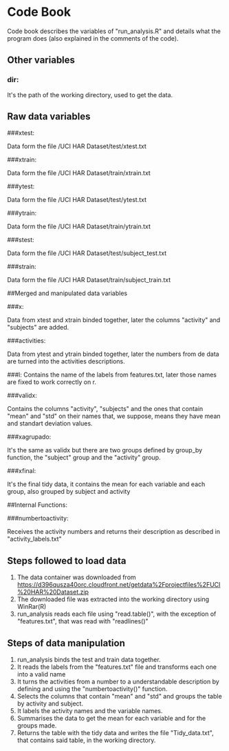 # Code Book

Code book describes the variables of "run_analysis.R" and details what the program does (also explained in the comments of the code).

## Other variables

### dir:

It's the path of the working directory, used to get the data. 


## Raw data variables

###xtest:

Data form the file /UCI HAR Dataset/test/xtest.txt

###xtrain:

Data form the file /UCI HAR Dataset/train/xtrain.txt

###ytest:

Data form the file /UCI HAR Dataset/test/ytest.txt

###ytrain:

Data form the file /UCI HAR Dataset/train/ytrain.txt

###stest: 

Data form the file /UCI HAR Dataset/test/subject_test.txt

###strain: 

Data form the file /UCI HAR Dataset/train/subject_train.txt

##Merged and manipulated data variables

###x:

Data from xtest and xtrain binded together, later the columns "activity" and "subjects" are added.

###activities:

Data from ytest and ytrain binded together, later the numbers from de data are turned into the activities descriptions.

###l: 
Contains the name of the labels from features.txt, later those names are fixed to work correctly on r.

###validx:

Contains the columns "activity", "subjects" and the ones that contain "mean" and "std" on their names that,  we suppose, means they have mean and standart deviation values.

###xagrupado:

It's the same as validx but there are two groups defined by group_by function, the "subject" group and the "activity" group.

###xfinal:

It's the final tidy data, it contains the mean for each variable and each group, also grouped by subject and activity

##Internal Functions:

###numbertoactivity:

Receives the activity numbers and returns their description as described in "activity_labels.txt"

## Steps followed to load data
1. The data container was downloaded from https://d396qusza40orc.cloudfront.net/getdata%2Fprojectfiles%2FUCI%20HAR%20Dataset.zip
2. The downloaded file was extracted into the working directory using WinRar(R)
3. run_analysis reads each file using "read.table()", with the exception of "features.txt", that was read with "readlines()"

## Steps of data manipulation

1. run_analysis binds the test and train data together.
2. It reads the labels from the "features.txt" file and transforms each one into a valid name
3. It turns the activities from a number to a understandable description by defining and using the "numbertoactivity()" function.
4. Selects the columns that contain "mean" and "std" and groups the table by activity and subject.
5. It labels the activity names and the variable names.
6. Summarises the data to get the mean for each variable and for the groups made.
7. Returns the table with the tidy data and writes the file "Tidy_data.txt", that contains said table, in the working directory.

